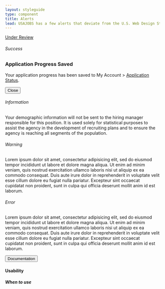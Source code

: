 ```yaml
---
layout: styleguide
type: component
title: Alerts
lead: USAJOBS has a few alerts that deviate from the U.S. Web Design Standards and introduces a new alert with a specific placement.
---
```


<a href="{{ site.baseurl }}/getting-started/#maturity" class="usa-label maturity under_review">Under Review</a>

<div class="preview">
  <h6 class="usa-heading-alt">Success</h6>
  <div class="usa-alert usajobs-alert usajobs-alert--success">
    <div class="usajobs-alert__figure">
      <div class="usajobs-alert__icon">
      </div>
    </div>
    <div class="usajobs-alert__body">
      <h3 class="usa-alert-heading">
        Application Progress Saved
      </h3>
      <p class="usa-alert-text">
        Your application progress has been saved to My Account > <a href="#app_status">Application Status</a>.
      </p>
    </div>
    <button class="usajobs-alert__close" data-behavior="alert.close" >
      <span class="usajobs-assistive-text">Close</span>
    </button>
  </div>

  <h6 class="usa-heading-alt">Information</h6>
  <div class="usa-alert usajobs-alert usajobs-alert--info">
    <div class="usajobs-alert__figure">
      <div class="usajobs-alert__icon">
      </div>
    </div>
    <div class="usajobs-alert__body">
      <p class="usa-alert-text">
        Your demographic information will not be sent to the hiring manager responsible for this position. It is used solely for statistical purposes to assist the agency in the development of recruiting plans and to ensure the agency is reaching all segments of the population.
      </p>
    </div>
  </div>

  <h6 class="usa-heading-alt">Warning</h6>
  <div class="usa-alert usajobs-alert usajobs-alert--warning">
    <div class="usajobs-alert__figure">
      <div class="usajobs-alert__icon">
      </div>
    </div>
    <div class="usajobs-alert__body">
      <p class="usa-alert-text">
        Lorem ipsum dolor sit amet, consectetur adipisicing elit, sed do eiusmod
        tempor incididunt ut labore et dolore magna aliqua. Ut enim ad minim veniam,
        quis nostrud exercitation ullamco laboris nisi ut aliquip ex ea commodo
        consequat. Duis aute irure dolor in reprehenderit in voluptate velit esse
        cillum dolore eu fugiat nulla pariatur. Excepteur sint occaecat cupidatat non
        proident, sunt in culpa qui officia deserunt mollit anim id est laborum.
      </p>
    </div>
  </div>

  <h6 class="usa-heading-alt">Error</h6>
  <div class="usa-alert usajobs-alert usajobs-alert--error">
    <div class="usajobs-alert__figure">
      <div class="usajobs-alert__icon">
      </div>
    </div>
    <div class="usajobs-alert__body">
      <p class="usa-alert-text">
        Lorem ipsum dolor sit amet, consectetur adipisicing elit, sed do eiusmod
        tempor incididunt ut labore et dolore magna aliqua. Ut enim ad minim veniam,
        quis nostrud exercitation ullamco laboris nisi ut aliquip ex ea commodo
        consequat. Duis aute irure dolor in reprehenderit in voluptate velit esse
        cillum dolore eu fugiat nulla pariatur. Excepteur sint occaecat cupidatat non
        proident, sunt in culpa qui officia deserunt mollit anim id est laborum.
      </p>
    </div>
  </div>
</div>

<div class="usa-accordion-bordered usa-accordion-docs">
  <button class="usa-button-unstyled usa-accordion-button"
      aria-expanded="true" aria-controls="collapsible-0">
    Documentation
  </button>
  <div id="collapsible-0" aria-hidden="false" class="usa-accordion-content">
    <h4 class="usa-heading">Usability</h4>
    <h5>When to use</h5>
    <ul class="usa-content-list">
    </ul>
  </div>
</div>

